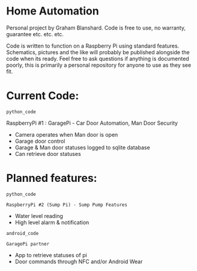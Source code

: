 Home Automation
=====

Personal project by Graham Blanshard. Code is free to use, no warranty, guarantee etc. etc. etc.

Code is written to function on a Raspberry Pi using standard features. Schematics, pictures and the like will probably be published alongside the code when its ready. Feel free to ask questions if anything is documented poorly, this is primarily a personal repository for anyone to use as they see fit.

Current Code:
=====
`python_code`

RaspberryPi #1 : GaragePi - Car Door Automation, Man Door Security

* Camera operates when Man door is open
* Garage door control
* Garage & Man door statuses logged to sqlite database
* Can retrieve door statuses

Planned features:
=====
`python_code`

`RaspberryPi #2 (Sump Pi) - Sump Pump Features`

* Water level reading
* High level alarm & notification

`android_code`

`GaragePi partner`

* App to retrieve statuses of pi
* Door commands through NFC and/or Android Wear